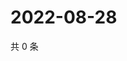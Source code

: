 # 2022-08-28

共 0 条

<!-- BEGIN WEIBO -->
<!-- 最后更新时间 Sun Aug 28 2022 21:27:20 GMT+0800 (China Standard Time) -->

<!-- END WEIBO -->
